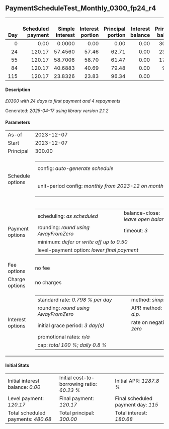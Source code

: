 <h2>PaymentScheduleTest_Monthly_0300_fp24_r4</h2>
<table>
    <thead style="vertical-align: bottom;">
        <th style="text-align: right;">Day</th>
        <th style="text-align: right;">Scheduled payment</th>
        <th style="text-align: right;">Simple interest</th>
        <th style="text-align: right;">Interest portion</th>
        <th style="text-align: right;">Principal portion</th>
        <th style="text-align: right;">Interest balance</th>
        <th style="text-align: right;">Principal balance</th>
        <th style="text-align: right;">Total simple interest</th>
        <th style="text-align: right;">Total interest</th>
        <th style="text-align: right;">Total principal</th>
    </thead>
    <tr style="text-align: right;">
        <td class="ci00">0</td>
        <td class="ci01" style="white-space: nowrap;">0.00</td>
        <td class="ci02">0.0000</td>
        <td class="ci03">0.00</td>
        <td class="ci04">0.00</td>
        <td class="ci05">0.00</td>
        <td class="ci06">300.00</td>
        <td class="ci07">0.0000</td>
        <td class="ci08">0.00</td>
        <td class="ci09">0.00</td>
    </tr>
    <tr style="text-align: right;">
        <td class="ci00">24</td>
        <td class="ci01" style="white-space: nowrap;">120.17</td>
        <td class="ci02">57.4560</td>
        <td class="ci03">57.46</td>
        <td class="ci04">62.71</td>
        <td class="ci05">0.00</td>
        <td class="ci06">237.29</td>
        <td class="ci07">57.4560</td>
        <td class="ci08">57.46</td>
        <td class="ci09">62.71</td>
    </tr>
    <tr style="text-align: right;">
        <td class="ci00">55</td>
        <td class="ci01" style="white-space: nowrap;">120.17</td>
        <td class="ci02">58.7008</td>
        <td class="ci03">58.70</td>
        <td class="ci04">61.47</td>
        <td class="ci05">0.00</td>
        <td class="ci06">175.82</td>
        <td class="ci07">116.1568</td>
        <td class="ci08">116.16</td>
        <td class="ci09">124.18</td>
    </tr>
    <tr style="text-align: right;">
        <td class="ci00">84</td>
        <td class="ci01" style="white-space: nowrap;">120.17</td>
        <td class="ci02">40.6883</td>
        <td class="ci03">40.69</td>
        <td class="ci04">79.48</td>
        <td class="ci05">0.00</td>
        <td class="ci06">96.34</td>
        <td class="ci07">156.8451</td>
        <td class="ci08">156.85</td>
        <td class="ci09">203.66</td>
    </tr>
    <tr style="text-align: right;">
        <td class="ci00">115</td>
        <td class="ci01" style="white-space: nowrap;">120.17</td>
        <td class="ci02">23.8326</td>
        <td class="ci03">23.83</td>
        <td class="ci04">96.34</td>
        <td class="ci05">0.00</td>
        <td class="ci06">0.00</td>
        <td class="ci07">180.6777</td>
        <td class="ci08">180.68</td>
        <td class="ci09">300.00</td>
    </tr>
</table>
<h4>Description</h4>
<p><i>£0300 with 24 days to first payment and 4 repayments</i></p>
<p>Generated: <i>2025-04-17 using library version 2.1.2</i></p>
<h4>Parameters</h4>
<table>
    <tr>
        <td>As-of</td>
        <td>2023-12-07</td>
    </tr>
    <tr>
        <td>Start</td>
        <td>2023-12-07</td>
    </tr>
    <tr>
        <td>Principal</td>
        <td>300.00</td>
    </tr>
    <tr>
        <td>Schedule options</td>
        <td>
            <table>
                <tr>
                    <td>config: <i>auto-generate schedule</i></td>
                    <td>payment count: <i>4</i></td>
                </tr>
                <tr>
                    <td style="white-space: nowrap;">unit-period config: <i>monthly from 2023-12 on month-end</i></td>
                    <td>max duration: <i>unlimited</i></td>
                </tr>
            </table>
        </td>
    </tr>
    <tr>
        <td>Payment options</td>
        <td>
            <table>
                <tr>
                    <td>scheduling: <i>as scheduled</i></td>
                    <td>balance-close: <i>leave&nbsp;open&nbsp;balance</i></td>
                </tr>
                <tr>
                    <td>rounding: <i>round using AwayFromZero</i></td>
                    <td>timeout: <i>3</i></td>
                </tr>
                <tr>
                    <td colspan='2'>minimum: <i>defer&nbsp;or&nbsp;write&nbsp;off&nbsp;up&nbsp;to&nbsp;0.50</i></td>
                </tr>
                <tr>
                    <td colspan='2'>level-payment option: <i>lower&nbsp;final&nbsp;payment</i></td>
                </tr>
            </table>
        </td>
    </tr>
    <tr>
        <td>Fee options</td>
        <td>no fee
        </td>
    </tr>
    <tr>
        <td>Charge options</td>
        <td>no charges
        </td>
    </tr>
    <tr>
        <td>Interest options</td>
        <td>
            <table>
                <tr>
                    <td>standard rate: <i>0.798 % per day</i></td>
                    <td>method: <i>simple</i></td>
                </tr>
                <tr>
                    <td>rounding: <i>round using AwayFromZero</i></td>
                    <td>APR method: <i>UK FCA to 1 d.p.</i></td>
                </tr>
                <tr>
                    <td>initial grace period: <i>3 day(s)</i></td>
                    <td>rate on negative balance: <i>zero</i></td>
                </tr>
                <tr>
                    <td colspan="2">promotional rates: <i><i>n/a</i></i></td>
                </tr>
                <tr>
                    <td colspan="2">cap: <i>total 100 %; daily 0.8 %</td>
                </tr>
            </table>
        </td>
    </tr>
</table>
<h4>Initial Stats</h4>
<table>
    <tr>
        <td>Initial interest balance: <i>0.00</i></td>
        <td>Initial cost-to-borrowing ratio: <i>60.23 %</i></td>
        <td>Initial APR: <i>1287.8 %</i></td>
    </tr>
    <tr>
        <td>Level payment: <i>120.17</i></td>
        <td>Final payment: <i>120.17</i></td>
        <td>Final scheduled payment day: <i>115</i></td>
    </tr>
    <tr>
        <td>Total scheduled payments: <i>480.68</i></td>
        <td>Total principal: <i>300.00</i></td>
        <td>Total interest: <i>180.68</i></td>
    </tr>
</table>
